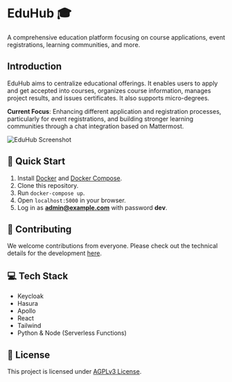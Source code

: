 # EduHub :mortar_board:

A comprehensive education platform focusing on course applications, event registrations, learning communities, and more.

## Introduction

EduHub aims to centralize educational offerings. It enables users to apply and get accepted into courses, organizes course information, manages project results, and issues certificates. It also supports micro-degrees.

**Current Focus**: Enhancing different application and registration processes, particularly for event registrations, and building stronger learning communities through a chat integration based on Mattermost.

![EduHub Screenshot](https://github.com/edu-hub-project/application/assets/24397546/234637f5-1c99-474e-a5c7-1f6f0fc280b8)

## :rocket: Quick Start

1. Install [Docker](https://docs.docker.com/engine/install/) and [Docker Compose](https://docs.docker.com/compose/install/).
2. Clone this repository.
3. Run `docker-compose up`.
4. Open `localhost:5000` in your browser.
5. Log in as **admin@example.com** with password **dev**.

## :busts_in_silhouette: Contributing

We welcome contributions from everyone. Please check out the technical details for the development [here](DEVELOPMENT_GUIDE.md).

## :computer: Tech Stack

- Keycloak
- Hasura
- Apollo
- React
- Tailwind
- Python & Node (Serverless Functions)

## :memo: License

This project is licensed under [AGPLv3 License](LICENSE.md).
